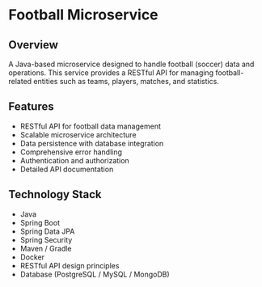 # Football Microservice

## Overview
A Java-based microservice designed to handle football (soccer) data and operations. This service provides a RESTful API for managing football-related entities such as teams, players, matches, and statistics.

## Features
- RESTful API for football data management  
- Scalable microservice architecture  
- Data persistence with database integration  
- Comprehensive error handling  
- Authentication and authorization  
- Detailed API documentation  

## Technology Stack
- Java  
- Spring Boot  
- Spring Data JPA  
- Spring Security  
- Maven / Gradle  
- Docker  
- RESTful API design principles  
- Database (PostgreSQL / MySQL / MongoDB)  
